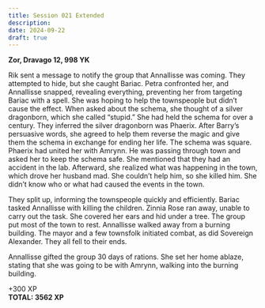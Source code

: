 ```yaml
---
title: Session 021 Extended
description: 
date: 2024-09-22
draft: true
---
```

**Zor, Dravago 12, 998 YK**  

Rik sent a message to notify the group that Annallisse was coming. They attempted to hide, but she caught Bariac. Petra confronted her, and Annallisse snapped, revealing everything, preventing her from targeting Bariac with a spell. She was hoping to help the townspeople but didn’t cause the effect. When asked about the schema, she thought of a silver dragonborn, which she called “stupid.” She had held the schema for over a century. They inferred the silver dragonborn was Phaerix. After Barry’s persuasive words, she agreed to help them reverse the magic and give them the schema in exchange for ending her life. The schema was square. Phaerix had united her with Amrynn. He was passing through town and asked her to keep the schema safe. She mentioned that they had an accident in the lab. Afterward, she realized what was happening in the town, which drove her husband mad. She couldn’t help him, so she killed him. She didn’t know who or what had caused the events in the town.

They split up, informing the townspeople quickly and efficiently. Bariac tasked Annallisse with killing the children. Zinnia Rose ran away, unable to carry out the task. She covered her ears and hid under a tree. The group put most of the town to rest. Annallisse walked away from a burning building. The mayor and a few townsfolk initiated combat, as did Sovereign Alexander. They all fell to their ends.

Annallisse gifted the group 30 days of rations. She set her home ablaze, stating that she was going to be with Amrynn, walking into the burning building.

+300 XP  
**TOTAL: 3562 XP**